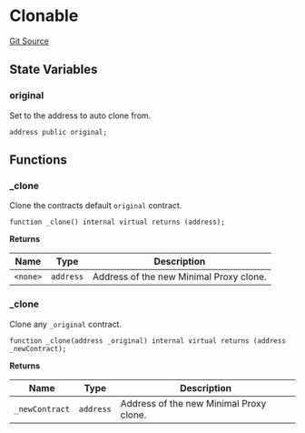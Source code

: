 <!-- markdownlint-disable MD024 MD036 -->
# Clonable

[Git Source](https://github.com/yearn/tokenized-strategy-periphery/blob/b5038c9021e11faa494b2ff9921a2fa9566f8d8b/src/utils/Clonable.sol)

## State Variables

### original

Set to the address to auto clone from.

```solidity
address public original;
```

## Functions

### _clone

Clone the contracts default `original` contract.

```solidity
function _clone() internal virtual returns (address);
```

**Returns**

|Name|Type|Description|
|----|----|-----------|
|`<none>`|`address`|Address of the new Minimal Proxy clone.|

### _clone

Clone any `_original` contract.

```solidity
function _clone(address _original) internal virtual returns (address _newContract);
```

**Returns**

|Name|Type|Description|
|----|----|-----------|
|`_newContract`|`address`|Address of the new Minimal Proxy clone.|
